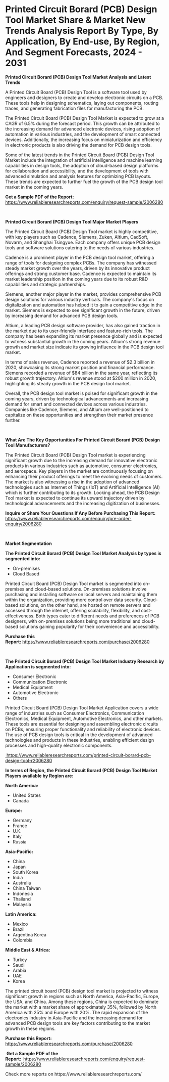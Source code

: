 <p><h1>Printed Circuit Borard (PCB) Design Tool Market Share & Market New Trends Analysis Report By Type, By Application, By End-use, By Region, And Segment Forecasts, 2024 - 2031</h1></p><p><strong>Printed Circuit Borard (PCB) Design Tool Market Analysis and Latest Trends</strong></p>
<p><p>A Printed Circuit Board (PCB) Design Tool is a software tool used by engineers and designers to create and develop electronic circuits on a PCB. These tools help in designing schematics, laying out components, routing traces, and generating fabrication files for manufacturing the PCB.</p><p>The Printed Circuit Board (PCB) Design Tool Market is expected to grow at a CAGR of 6.5% during the forecast period. This growth can be attributed to the increasing demand for advanced electronic devices, rising adoption of automation in various industries, and the development of smart connected devices. Additionally, the increasing focus on miniaturization and efficiency in electronic products is also driving the demand for PCB design tools.</p><p>Some of the latest trends in the Printed Circuit Board (PCB) Design Tool Market include the integration of artificial intelligence and machine learning capabilities in design tools, the adoption of cloud-based design platforms for collaboration and accessibility, and the development of tools with advanced simulation and analysis features for optimizing PCB layouts. These trends are expected to further fuel the growth of the PCB design tool market in the coming years.</p></p>
<p><strong>Get a Sample PDF of the Report:&nbsp;</strong> <a href="https://www.reliableresearchreports.com/enquiry/request-sample/2006280">https://www.reliableresearchreports.com/enquiry/request-sample/2006280</a></p>
<p>&nbsp;</p>
<p><strong>Printed Circuit Borard (PCB) Design Tool Major Market Players</strong></p>
<p><p>The Printed Circuit Board (PCB) Design Tool market is highly competitive, with key players such as Cadence, Siemens, Zuken, Altium, CadSoft, Novarm, and Shanghai Tsingyue. Each company offers unique PCB design tools and software solutions catering to the needs of various industries.</p><p>Cadence is a prominent player in the PCB design tool market, offering a range of tools for designing complex PCBs. The company has witnessed steady market growth over the years, driven by its innovative product offerings and strong customer base. Cadence is expected to maintain its market leadership position in the coming years due to its robust R&D capabilities and strategic partnerships.</p><p>Siemens, another major player in the market, provides comprehensive PCB design solutions for various industry verticals. The company's focus on digitalization and automation has helped it to gain a competitive edge in the market. Siemens is expected to see significant growth in the future, driven by increasing demand for advanced PCB design tools.</p><p>Altium, a leading PCB design software provider, has also gained traction in the market due to its user-friendly interface and feature-rich tools. The company has been expanding its market presence globally and is expected to witness substantial growth in the coming years. Altium's strong revenue growth and market size indicate its growing influence in the PCB design tool market.</p><p>In terms of sales revenue, Cadence reported a revenue of $2.3 billion in 2020, showcasing its strong market position and financial performance. Siemens recorded a revenue of $84 billion in the same year, reflecting its robust growth trajectory. Altium's revenue stood at $200 million in 2020, highlighting its steady growth in the PCB design tool market.</p><p>Overall, the PCB design tool market is poised for significant growth in the coming years, driven by technological advancements and increasing demand for smart and connected devices across various industries. Companies like Cadence, Siemens, and Altium are well-positioned to capitalize on these opportunities and strengthen their market presence further.</p></p>
<p>&nbsp;</p>
<p><strong>What Are The Key Opportunities For Printed Circuit Borard (PCB) Design Tool Manufacturers?</strong></p>
<p><p>The Printed Circuit Board (PCB) Design Tool market is experiencing significant growth due to the increasing demand for innovative electronic products in various industries such as automotive, consumer electronics, and aerospace. Key players in the market are continuously focusing on enhancing their product offerings to meet the evolving needs of customers. The market is also witnessing a rise in the adoption of advanced technologies such as Internet of Things (IoT) and Artificial Intelligence (AI) which is further contributing to its growth. Looking ahead, the PCB Design Tool market is expected to continue its upward trajectory driven by technological advancements and the increasing digitization of businesses.</p></p>
<p><strong>Inquire or Share Your Questions If Any Before Purchasing This Report:</strong> <a href="https://www.reliableresearchreports.com/enquiry/pre-order-enquiry/2006280">https://www.reliableresearchreports.com/enquiry/pre-order-enquiry/2006280</a></p>
<p>&nbsp;</p>
<p><strong>Market Segmentation</strong></p>
<p><strong>The Printed Circuit Borard (PCB) Design Tool Market Analysis by types is segmented into:</strong></p>
<p><ul><li>On-premises</li><li>Cloud Based</li></ul></p>
<p><p>Printed Circuit Board (PCB) Design Tool market is segmented into on-premises and cloud-based solutions. On-premises solutions involve purchasing and installing software on local servers and maintaining them within the organization, providing more control over data security. Cloud-based solutions, on the other hand, are hosted on remote servers and accessed through the internet, offering scalability, flexibility, and cost-effectiveness. Both types cater to different needs and preferences of PCB designers, with on-premises solutions being more traditional and cloud-based solutions gaining popularity for their convenience and accessibility.</p></p>
<p><strong>Purchase this Report:&nbsp;</strong><a href="https://www.reliableresearchreports.com/purchase/2006280">https://www.reliableresearchreports.com/purchase/2006280</a></p>
<p>&nbsp;</p>
<p><strong>The Printed Circuit Borard (PCB) Design Tool Market Industry Research by Application is segmented into:</strong></p>
<p><ul><li>Consumer Electronic</li><li>Communication Electronic</li><li>Medical Equipment</li><li>Automotive Electronic</li><li>Others</li></ul></p>
<p><p>Printed Circuit Board (PCB) Design Tool Market Application covers a wide range of industries such as Consumer Electronics, Communication Electronics, Medical Equipment, Automotive Electronics, and other markets. These tools are essential for designing and assembling electronic circuits on PCBs, ensuring proper functionality and reliability of electronic devices. The use of PCB design tools is critical in the development of advanced technologies and products in these industries, enabling efficient design processes and high-quality electronic components.</p></p>
<p><a href="https://www.reliableresearchreports.com/printed-circuit-borard-pcb-design-tool-r2006280">&nbsp;https://www.reliableresearchreports.com/printed-circuit-borard-pcb-design-tool-r2006280</a></p>
<p><strong>In terms of Region, the Printed Circuit Borard (PCB) Design Tool Market Players available by Region are:</strong></p>
<p>
    <p> <strong> North America: </strong>
        <ul>
            <li>United States</li>
            <li>Canada</li>
        </ul>
        </p> 
    <p> <strong> Europe: </strong>
        <ul>
            <li>Germany</li>
            <li>France</li>
            <li>U.K.</li>
            <li>Italy</li>
            <li>Russia</li>
        </ul>
        </p> 
    <p> <strong> Asia-Pacific: </strong>
        <ul>
            <li>China</li>
            <li>Japan</li>
            <li>South Korea</li>
            <li>India</li>
            <li>Australia</li>
            <li>China Taiwan</li>
            <li>Indonesia</li>
            <li>Thailand</li>
            <li>Malaysia</li>
        </ul>
        </p> 
    <p> <strong> Latin America: </strong>
        <ul>
            <li>Mexico</li>
            <li>Brazil</li>
            <li>Argentina Korea</li>
            <li>Colombia</li>
        </ul>
        </p> 
    <p> <strong> Middle East & Africa: </strong>
        <ul>
            <li>Turkey</li>
            <li>Saudi</li>
            <li>Arabia</li>
            <li>UAE</li>
            <li>Korea</li>
        </ul>
    </p>
    </p>
<p><p>The printed circuit board (PCB) design tool market is projected to witness significant growth in regions such as North America, Asia-Pacific, Europe, the USA, and China. Among these regions, China is expected to dominate the market with a market share of approximately 35%, followed by North America with 25% and Europe with 20%. The rapid expansion of the electronics industry in Asia-Pacific and the increasing demand for advanced PCB design tools are key factors contributing to the market growth in these regions.</p></p>
<p><strong>Purchase this Report: </strong><a href="https://www.reliableresearchreports.com/purchase/2006280">https://www.reliableresearchreports.com/purchase/2006280</a></p>
<p>&nbsp;<strong>Get a Sample PDF of the Report:&nbsp;&nbsp;</strong><a href="https://www.reliableresearchreports.com/enquiry/request-sample/2006280">https://www.reliableresearchreports.com/enquiry/request-sample/2006280</a></p>
<p><strong></strong></p>
<p>Check more reports on https://www.reliableresearchreports.com/</p>